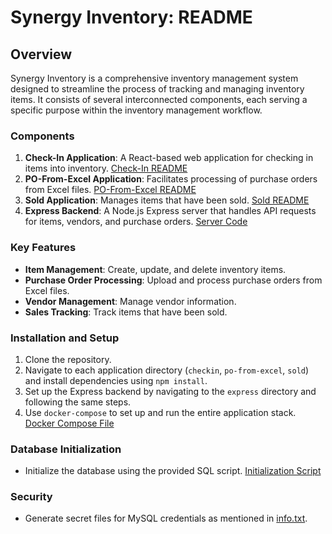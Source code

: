 # Synergy Inventory: README

## Overview
Synergy Inventory is a comprehensive inventory management system designed to streamline the process of tracking and managing inventory items. It consists of several interconnected components, each serving a specific purpose within the inventory management workflow.

### Components
1. **Check-In Application**: A React-based web application for checking in items into inventory. [Check-In README](https://github.com/BottledTorch/synergy-inventory/blob/main/checkin/README.md)
2. **PO-From-Excel Application**: Facilitates processing of purchase orders from Excel files. [PO-From-Excel README](https://github.com/BottledTorch/synergy-inventory/blob/main/po-from-excel/README.md)
3. **Sold Application**: Manages items that have been sold. [Sold README](https://github.com/BottledTorch/synergy-inventory/blob/main/sold/README.md)
4. **Express Backend**: A Node.js Express server that handles API requests for items, vendors, and purchase orders. [Server Code](https://github.com/BottledTorch/synergy-inventory/blob/main/express/src/server.js)

### Key Features
- **Item Management**: Create, update, and delete inventory items.
- **Purchase Order Processing**: Upload and process purchase orders from Excel files.
- **Vendor Management**: Manage vendor information.
- **Sales Tracking**: Track items that have been sold.

### Installation and Setup
1. Clone the repository.
2. Navigate to each application directory (`checkin`, `po-from-excel`, `sold`) and install dependencies using `npm install`.
3. Set up the Express backend by navigating to the `express` directory and following the same steps.
4. Use `docker-compose` to set up and run the entire application stack. [Docker Compose File](https://github.com/BottledTorch/synergy-inventory/blob/main/docker-compose.yml)

### Database Initialization
- Initialize the database using the provided SQL script. [Initialization Script](https://github.com/BottledTorch/synergy-inventory/blob/main/initdb/01-init.sql)

### Security
- Generate secret files for MySQL credentials as mentioned in [info.txt](https://github.com/BottledTorch/synergy-inventory/blob/main/info.txt).
